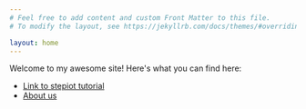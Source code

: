```yaml
---
# Feel free to add content and custom Front Matter to this file.
# To modify the layout, see https://jekyllrb.com/docs/themes/#overriding-theme-defaults

layout: home
---
```


Welcome to my awesome site! Here's what you can find here:

- [Link to stepiot tutorial](/docs/stepiot)
- [About us](/about)
